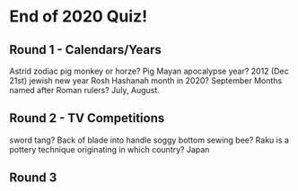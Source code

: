 # End of 2020 Quiz!

## Round 1 - Calendars/Years
Astrid zodiac pig monkey or horze? Pig
Mayan apocalypse year? 2012 (Dec 21st)
jewish new year Rosh Hashanah month in 2020? September
Months named after Roman rulers? July, August.

## Round 2 - TV Competitions
sword tang? Back of blade into handle
soggy bottom
sewing bee?
Raku is a pottery technique originating in which country? Japan

## Round 3
